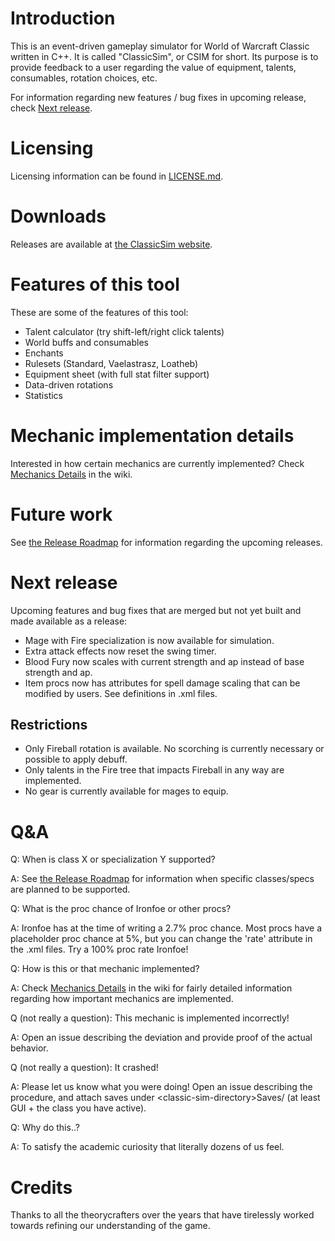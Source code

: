 # Introduction

This is an event-driven gameplay simulator for World of Warcraft Classic written in C++. It is called "ClassicSim", or
CSIM for short. Its purpose is to provide feedback to a user regarding the value of equipment, talents, consumables,
rotation choices, etc.

For information regarding new features / bug fixes in upcoming release, check [Next release](#next-release).

# Licensing

Licensing information can be found in [LICENSE.md](https://github.com/timhul/ClassicSim/blob/master/LICENSE).

# Downloads

Releases are available at [the ClassicSim website](https://classicsim.org/?C=M;O=D).

# Features of this tool

These are some of the features of this tool:

* Talent calculator (try shift-left/right click talents)
* World buffs and consumables
* Enchants
* Rulesets (Standard, Vaelastrasz, Loatheb)
* Equipment sheet (with full stat filter support)
* Data-driven rotations
* Statistics

# Mechanic implementation details

Interested in how certain mechanics are currently implemented? Check
[Mechanics Details](https://github.com/timhul/ClassicSim/wiki/Mechanics-Details) in the wiki.

# Future work

See [the Release Roadmap](https://github.com/timhul/ClassicSim/wiki/Release-Roadmap) for information regarding the
upcoming releases.

# Next release

Upcoming features and bug fixes that are merged but not yet built and made available as a release:

* Mage with Fire specialization is now available for simulation.
* Extra attack effects now reset the swing timer.
* Blood Fury now scales with current strength and ap instead of base strength and ap.
* Item procs now has attributes for spell damage scaling that can be modified by users. See definitions in .xml files.

## Restrictions

* Only Fireball rotation is available. No scorching is currently necessary or possible to apply debuff.
* Only talents in the Fire tree that impacts Fireball in any way are implemented.
* No gear is currently available for mages to equip.

# Q&A

Q: When is class X or specialization Y supported?

A: See [the Release Roadmap](https://github.com/timhul/ClassicSim/wiki/Release-Roadmap) for information when specific
classes/specs are planned to be supported.

Q: What is the proc chance of Ironfoe or other procs?

A: Ironfoe has at the time of writing a 2.7% proc chance. Most procs have a placeholder proc chance at 5%, but you can
change the 'rate' attribute in the .xml files. Try a 100% proc rate Ironfoe!

Q: How is this or that mechanic implemented?

A: Check [Mechanics Details](https://github.com/timhul/ClassicSim/wiki/Mechanics-Details) in the wiki for fairly detailed
information regarding how important mechanics are implemented.

Q (not really a question): This mechanic is implemented incorrectly!

A: Open an issue describing the deviation and provide proof of the actual behavior.

Q (not really a question): It crashed!

A: Please let us know what you were doing! Open an issue describing the procedure, and attach saves under
\<classic-sim-directory\>Saves/ (at least GUI + the class you have active).

Q: Why do this..?

A: To satisfy the academic curiosity that literally dozens of us feel.

# Credits

Thanks to all the theorycrafters over the years that have tirelessly worked towards refining our understanding of the
game.
